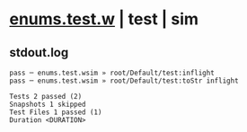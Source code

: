 # [enums.test.w](../../../../../tests/valid/enums.test.w) | test | sim

## stdout.log
```log
pass ─ enums.test.wsim » root/Default/test:inflight      
pass ─ enums.test.wsim » root/Default/test:toStr inflight

Tests 2 passed (2)
Snapshots 1 skipped
Test Files 1 passed (1)
Duration <DURATION>
```

